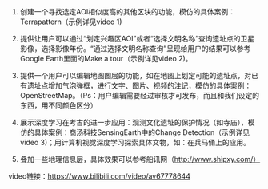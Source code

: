 1. 创建一个寻找选定AOI相似度高的其他区块的功能，模仿的具体案例：Terrapattern（示例详见video 1)

2. 提供让用户可以通过“划定兴趣区AOI”或者“选择文明名称”查询遗址点的卫星影像，选择影像年份。“通过选择文明名称查询”呈现给用户的结果可以参考Google Earth里面的Make a tour（示例详见video 2)。

3. 提供一个用户可以编辑地图图层的功能，如在地图上划定可能的遗址点，对已有遗址点增加气泡弹框，进行文字、图片、视频的注记，模仿的具体案例：OpenStreetMap。（Ps：用户编辑需要经过审核才可发布，而且和我们设定的东西，用不同颜色区分）

4. 展示深度学习在考古的进一步应用：观测文化遗址的保护情况（如寺庙），模仿的具体案例：商汤科技SensingEarth中的Change Detection（示例详见video 3)；用计算机视觉深度学习探索具体文物，如：在兵马俑上的应用。

5. 叠加一些地理信息层，具体效果可以参考船讯网（http://www.shipxy.com/）

video链接：https://www.bilibili.com/video/av67778644
